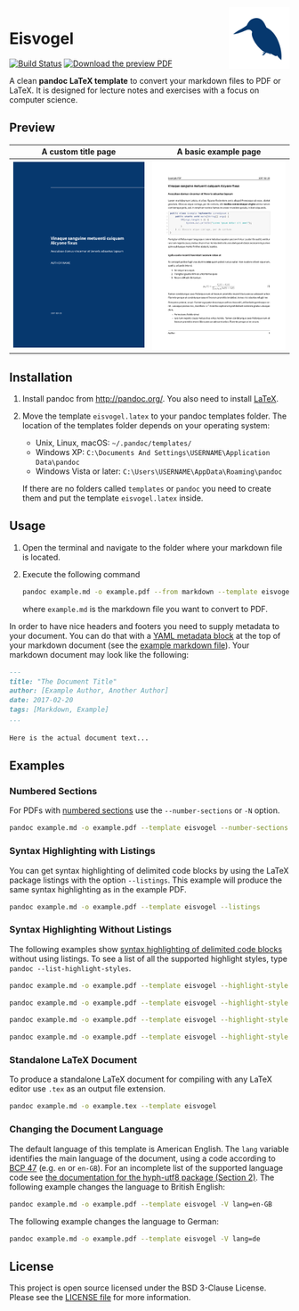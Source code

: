 <img src="icon.png" align="right" height="110"/>

# Eisvogel

[![Build Status](https://travis-ci.org/Wandmalfarbe/pandoc-latex-template.svg?branch=master)](https://travis-ci.org/Wandmalfarbe/pandoc-latex-template)
[![Download the preview PDF](https://img.shields.io/badge/download-example_PDF-green.svg)](example/example.pdf)

A clean **pandoc LaTeX template** to convert your markdown files to PDF or LaTeX. It is designed for lecture notes and exercises with a focus on computer science.

## Preview

A custom title page      |  A basic example page
:-------------------------:|:-------------------------:
[![A custom title page](examples/custom-titlepage/custom-titlepage.png)](examples/custom-titlepage/custom-titlepage.pdf)  |  [![A basic example page](examples/basic-example/basic-example.png)](examples/basic-example/basic-example.pdf)

## Installation

1. Install pandoc from <http://pandoc.org/>. You also need to install [LaTeX](https://en.wikibooks.org/wiki/LaTeX/Installation#Distributions).
2. Move the template `eisvogel.latex` to your pandoc templates folder. The location of the templates folder depends on your operating system:
	- Unix, Linux, macOS: `~/.pandoc/templates/`
	- Windows XP: `C:\Documents And Settings\USERNAME\Application Data\pandoc`
	- Windows Vista or later: `C:\Users\USERNAME\AppData\Roaming\pandoc`
	
	If there are no folders called `templates` or `pandoc` you need to create them and put the template `eisvogel.latex` inside.

## Usage

1. Open the terminal and navigate to the folder where your markdown file is located.
2. Execute the following command
    
    ```bash
    pandoc example.md -o example.pdf --from markdown --template eisvogel --listings
    ```
    
    where `example.md` is the markdown file you want to convert to PDF.

In order to have nice headers and footers you need to supply metadata to your document. You can do that with a [YAML metadata block](http://pandoc.org/MANUAL.html#extension-yaml_metadata_block) at the top of your markdown document (see the [example markdown file](examples/basic-example/basic-example.md)). Your markdown document may look like the following:

```markdown
---
title: "The Document Title"
author: [Example Author, Another Author]
date: 2017-02-20
tags: [Markdown, Example]
...

Here is the actual document text...
```

## Examples

### Numbered Sections

For PDFs with [numbered sections](http://pandoc.org/MANUAL.html#options-affecting-specific-writers) use the `--number-sections` or `-N` option.
	
```bash
pandoc example.md -o example.pdf --template eisvogel --number-sections
```

### Syntax Highlighting with Listings

You can get syntax highlighting of delimited code blocks by using the LaTeX package listings with the option `--listings`. This example will produce the same syntax highlighting as in the example PDF.
	
```bash
pandoc example.md -o example.pdf --template eisvogel --listings
```
### Syntax Highlighting Without Listings

The following examples show [syntax highlighting of delimited code blocks](http://pandoc.org/MANUAL.html#syntax-highlighting) without using listings. To see a list of all the supported highlight styles, type `pandoc --list-highlight-styles`.
	
```bash
pandoc example.md -o example.pdf --template eisvogel --highlight-style pygments
```

```bash
pandoc example.md -o example.pdf --template eisvogel --highlight-style kate
```

```bash
pandoc example.md -o example.pdf --template eisvogel --highlight-style espresso
```

```bash
pandoc example.md -o example.pdf --template eisvogel --highlight-style tango
```

### Standalone LaTeX Document

To produce a standalone LaTeX document for compiling with any LaTeX editor use `.tex` as an output file extension.
	
```bash
pandoc example.md -o example.tex --template eisvogel
```

### Changing the Document Language

The default language of this template is American English. The `lang` variable identifies the main language of the document, using a code according to [BCP 47](https://tools.ietf.org/html/bcp47) (e.g. `en` or `en-GB`). For an incomplete list of the supported language code see [the documentation for the hyph-utf8 package (Section 2)](http://tug.ctan.org/language/hyph-utf8/doc/generic/hyph-utf8/hyphenation.pdf). The following example changes the language to British English:
	
```bash
pandoc example.md -o example.pdf --template eisvogel -V lang=en-GB
```
	
The following example changes the language to German:
	
```bash
pandoc example.md -o example.pdf --template eisvogel -V lang=de
```

## License

This project is open source licensed under the BSD 3-Clause License. Please see the [LICENSE file](LICENSE) for more information.